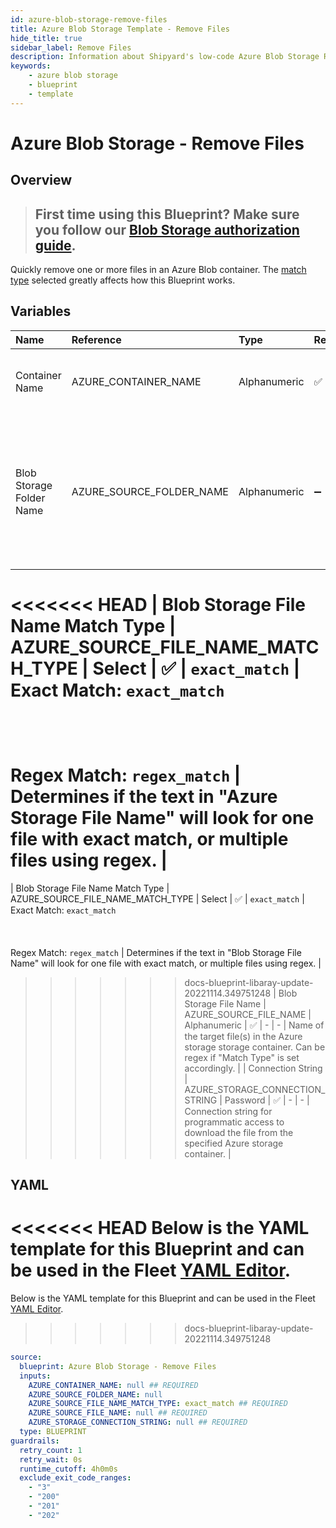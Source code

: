 ```yaml
---
id: azure-blob-storage-remove-files
title: Azure Blob Storage Template - Remove Files
hide_title: true
sidebar_label: Remove Files
description: Information about Shipyard's low-code Azure Blob Storage Remove Files blueprint. Quickly delete one or more files from an Azure Blob Storage container
keywords:
    - azure blob storage
    - blueprint
    - template
---
```


# Azure Blob Storage - Remove Files

## Overview

> ## **First time using this Blueprint? Make sure you follow our [Blob Storage authorization guide](https://www.shipyardapp.com/docs/blueprint-library/azure-blob-storage/azure-blob-storage-authorization/)**.

Quickly remove one or more files in an Azure Blob container. The [match type](https://www.shipyardapp.com/docs/reference/blueprint-library/match-type/) selected greatly affects how this Blueprint works.



## Variables

| Name | Reference | Type | Required | Default | Options | Description |
|:---|:---|:---|:---|:---|:---|:---|
| Container Name | AZURE_CONTAINER_NAME | Alphanumeric | :white_check_mark: | - | - | Name of the target Azure storage container. |
| Blob Storage Folder Name | AZURE_SOURCE_FOLDER_NAME | Alphanumeric | :heavy_minus_sign: | - | - | Name of the folder where the target file is stored in the Azure storage container. If left blank, the root directory will be used |
<<<<<<< HEAD
| Blob Storage File Name Match Type | AZURE_SOURCE_FILE_NAME_MATCH_TYPE | Select | :white_check_mark: | `exact_match` | Exact Match: `exact_match`<br></br><br></br>Regex Match: `regex_match` | Determines if the text in "Azure Storage File Name" will look for one file with exact match, or multiple files using regex. |
=======
| Blob Storage File Name Match Type | AZURE_SOURCE_FILE_NAME_MATCH_TYPE | Select | :white_check_mark: | `exact_match` | Exact Match: `exact_match`<br></br><br></br>Regex Match: `regex_match` | Determines if the text in "Blob Storage File Name" will look for one file with exact match, or multiple files using regex. |
>>>>>>> docs-blueprint-libaray-update-20221114.349751248
| Blob Storage File Name | AZURE_SOURCE_FILE_NAME | Alphanumeric | :white_check_mark: | - | - | Name of the target file(s) in the Azure storage storage container. Can be regex if "Match Type" is set accordingly. |
| Connection String | AZURE_STORAGE_CONNECTION_STRING | Password | :white_check_mark: | - | - | Connection string for programmatic access to download the file from the specified Azure storage container. |


## YAML

<<<<<<< HEAD
Below is the YAML template for this Blueprint and can be used in the Fleet [YAML Editor](../../reference/fleets/yaml-editor.md).
=======
Below is the YAML template for this Blueprint and can be used in the Fleet [YAML Editor](../../reference/fleets.md#yaml-editor).
>>>>>>> docs-blueprint-libaray-update-20221114.349751248

```yaml
source:
  blueprint: Azure Blob Storage - Remove Files
  inputs:
    AZURE_CONTAINER_NAME: null ## REQUIRED
    AZURE_SOURCE_FOLDER_NAME: null 
    AZURE_SOURCE_FILE_NAME_MATCH_TYPE: exact_match ## REQUIRED
    AZURE_SOURCE_FILE_NAME: null ## REQUIRED
    AZURE_STORAGE_CONNECTION_STRING: null ## REQUIRED
  type: BLUEPRINT
guardrails:
  retry_count: 1
  retry_wait: 0s
  runtime_cutoff: 4h0m0s
  exclude_exit_code_ranges:
    - "3"
    - "200"
    - "201"
    - "202"
```
